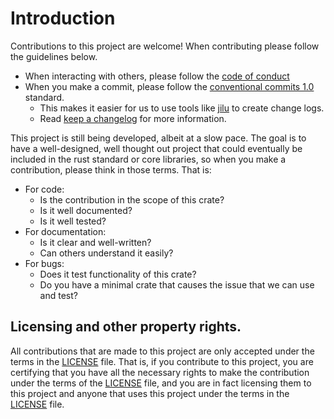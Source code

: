 # Introduction

Contributions to this project are welcome! When contributing please follow the
guidelines below.

- When interacting with others, please follow the [code of conduct](CODE_OF_CONDUCT.md)
- When you make a commit, please follow the [conventional commits 1.0](https://www.conventionalcommits.org/en/v1.0.0/) standard.
    - This makes it easier for us to use tools like [jilu](https://crates.io/crates/jilu) to create change logs.
    - Read [keep a changelog](https://keepachangelog.com/en/1.0.0/) for more information.

This project is still being developed, albeit at a slow pace.  The goal is to
have a well-designed, well thought out project that could eventually be included
in the rust standard or core libraries, so when you make a contribution, please
think in those terms.  That is:

- For code:
    - Is the contribution in the scope of this crate?
    - Is it well documented?
    - Is it well tested?
- For documentation:
    - Is it clear and well-written?
    - Can others understand it easily?
- For bugs:
    - Does it test functionality of this crate?
    - Do you have a minimal crate that causes the issue that we can use and test?

## Licensing and other property rights.

All contributions that are made to this project are only accepted under the
terms in the [LICENSE](LICENSE) file.  That is, if you contribute to this
project, you are certifying that you have all the necessary rights to make the
contribution under the terms of the [LICENSE](LICENSE) file, and you are in fact
licensing them to this project and anyone that uses this project under the terms
in the [LICENSE](LICENSE) file.